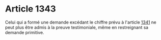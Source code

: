 # Article 1343

Celui qui a formé une demande excédant le chiffre prévu à l'article <a href='/code-civil/livre-iii-des-differentes-manieres-dont-on-acquiert-la-propriete/titre-iii-des-contrats-ou-des-obligations-conventionnelles-en-general/chapitre-vi-de-la-preuve-des-obligations-et-de-celle-du-paiement/section-2-de-la-preuve-testimoniale/1341.md' title='Code civil - art. 1341 (V)'>1341</a> ne peut plus être admis à la preuve testimoniale, même en restreignant sa demande primitive.